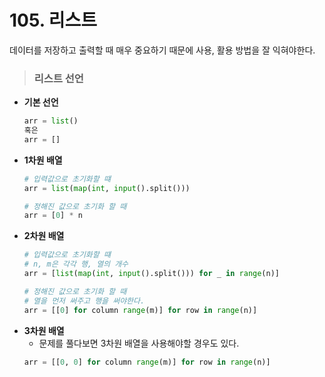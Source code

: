 # 105. 리스트
데이터를 저장하고 출력할 때 매우 중요하기 때문에 사용, 활용 방법을 잘 익혀야한다.

> ### 리스트 선언
* **기본 선언**
    ```py
    arr = list()
    혹은
    arr = []
    ```
* **1차원 배열**
    ```py
    # 입력값으로 초기화할 떄
    arr = list(map(int, input().split()))
    
    # 정해진 값으로 초기화 할 때
    arr = [0] * n
    ```
* **2차원 배열**
    ```py
    # 입력값으로 초기화할 떄
    # n, m은 각각 행, 열의 개수
    arr = [list(map(int, input().split())) for _ in range(n)]
    
    # 정해진 값으로 초기화 할 때
    # 열을 먼저 써주고 행을 써야한다.
    arr = [[0] for column range(m)] for row in range(n)]
    ```
* **3차원 배열**
    - 문제를 풀다보면 3차원 배열을 사용해야할 경우도 있다.
    ```py
    arr = [[0, 0] for column range(m)] for row in range(n)]
    ```
